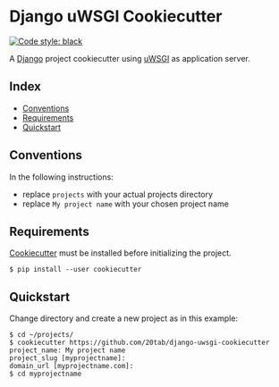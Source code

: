 # Django uWSGI Cookiecutter <!-- omit in toc -->

[![Code style: black](https://img.shields.io/badge/code%20style-black-000000.svg)](https://github.com/python/black)

A [Django](https://docs.djangoproject.com) project cookiecutter using [uWSGI](https://uwsgi-docs.readthedocs.io) as application server.

## Index <!-- omit in toc -->

- [Conventions](#conventions)
- [Requirements](#requirements)
- [Quickstart](#quickstart)

## Conventions

In the following instructions:

- replace `projects` with your actual projects directory
- replace `My project name` with your chosen project name

## Requirements

[Cookiecutter](https://cookiecutter.readthedocs.io) must be installed before initializing the project.

```shell
$ pip install --user cookiecutter
```

## Quickstart

Change directory and create a new project as in this example:

```shell
$ cd ~/projects/
$ cookiecutter https://github.com/20tab/django-uwsgi-cookiecutter
project_name: My project name
project_slug [myprojectname]:
domain_url [myprojectname.com]:
$ cd myprojectname
```
